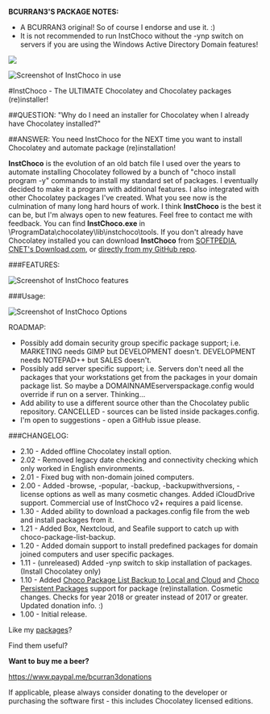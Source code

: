 **BCURRAN3'S PACKAGE NOTES:**

* A BCURRAN3 original! So of course I endorse and use it. :)
* It is not recommended to run InstChoco without the -ynp switch on servers if you are using the Windows Active Directory Domain features!

![](https://raw.githubusercontent.com/bcurran3/ChocolateyPackages/master/InstChoco/InstChoco_icon.png)

![Screenshot of InstChoco in use](https://raw.githubusercontent.com/bcurran3/ChocolateyPackages/master/InstChoco/InstChoco_screenshot.png)

#InstChoco - The ULTIMATE Chocolatey and Chocolatey packages (re)installer!
	
##QUESTION: "Why do I need an installer for Chocolatey when I already have Chocolatey installed?"

##ANSWER: You need InstChoco for the NEXT time you want to install Chocolatey and automate package (re)installation!

**InstChoco** is the evolution of an old batch file I used over the years to automate installing Chocolatey followed by a bunch of "choco install program -y" commands to install my standard set of packages. I eventually decided to make it a program with additional features. I also integrated with other Chocolatey packages I've created. What you see now is the culmination of many long hard hours of work. I think **InstChoco** is the best it can be, but I'm always open to new features. Feel free to contact me with feedback. You can find **InstChoco.exe** in \ProgramData\chocolatey\lib\instchoco\tools. If you don't already have Chocolatey installed you can download **InstChoco** from [SOFTPEDIA](http://www.softpedia.com/get/System/System-Miscellaneous/InstChoco.shtml), [CNET's Download.com](https://download.cnet.com/InstChoco/3000-2094_4-77751542.html), or [directly from my GitHub repo](https://github.com/bcurran3/ChocolateyPackages/raw/master/InstChoco/tools/InstChoco.exe).

###FEATURES:

![Screenshot of InstChoco features](https://raw.githubusercontent.com/bcurran3/ChocolateyPackages/master/InstChoco/InstChoco_features_screenshot.png)

###Usage: 

![Screenshot of InstChoco Options](https://raw.githubusercontent.com/bcurran3/ChocolateyPackages/master/InstChoco/InstChoco_usage_screenshot.png)


ROADMAP:
* Possibly add domain security group specific package support; i.e. MARKETING needs GIMP but DEVELOPMENT doesn't. DEVELOPMENT needs NOTEPAD++ but SALES doesn't.
* Possibly add server specific support; i.e. Servers don't need all the packages that your workstations get from the packages in your domain package list. So maybe a DOMAINNAMEserverspackage.config would override if run on a server. Thinking...
* Add ability to use a different source other than the Chocolatey public repository. CANCELLED - sources can be listed inside packages.config.
* I'm open to suggestions - open a GitHub issue please.

###CHANGELOG:
* 2.10 - Added offline Chocolatey install option.
* 2.02 - Removed legacy date checking and connectivity checking which only worked in English environments.
* 2.01 - Fixed bug with non-domain joined computers.
* 2.00 - Added -browse, -popular, -backup, -backupwithversions, -license options as well as many cosmetic changes. Added iCloudDrive support. Commercial use of InstChoco v2+ requires a paid license.
* 1.30 - Added ability to download a packages.config file from the web and install packages from it.
* 1.21 - Added Box, Nextcloud, and Seafile support to catch up with choco-package-list-backup.
* 1.20 - Added domain support to install predefined packages for domain joined computers and user specific packages.
* 1.11 - (unreleased) Added -ynp switch to skip installation of packages. (Install Chocolatey only)
* 1.10 - Added [Choco Package List Backup to Local and Cloud](https://chocolatey.org/packages/choco-package-list-backup) and [Choco Persistent Packages](https://chocolatey.org/packages/choco-persistent-packages) support for package (re)installation. Cosmetic changes. Checks for year 2018 or greater instead of 2017 or greater. Updated donation info. :)
* 1.00 - Initial release.


Like my [packages](https://chocolatey.org/profiles/bcurran3)? 

Find them useful?

**Want to buy me a beer?**

https://www.paypal.me/bcurran3donations

If applicable, please always consider donating to the developer or purchasing the software first - this includes Chocolatey licensed editions.
